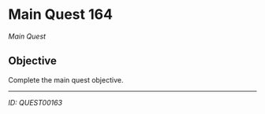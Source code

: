 # Main Quest 164

*Main Quest*

## Objective
Complete the main quest objective.

---
*ID: QUEST00163*
